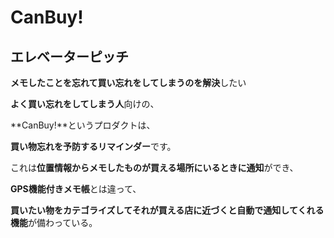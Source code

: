 # CanBuy!

## エレベーターピッチ

**メモしたことを忘れて買い忘れをしてしまうのを解決**したい

**よく買い忘れをしてしまう人**向けの、

**CanBuy!**というプロダクトは、

**買い物忘れを予防するリマインダー**です。

これは**位置情報からメモしたものが買える場所にいるときに通知**ができ、

**GPS機能付きメモ帳**とは違って、

**買いたい物をカテゴライズしてそれが買える店に近づくと自動で通知してくれる機能**が備わっている。
